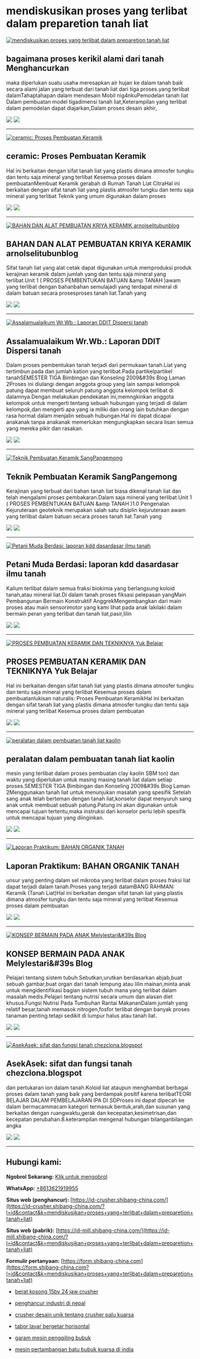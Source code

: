 # mendiskusikan proses yang terlibat dalam preparetion tanah liat

<a href="https://swt.shibang-china.com/?l=id&img&k=mendiskusikan+proses+yang+terlibat+dalam+preparetion+tanah+liat" target="_blank">![mendiskusikan proses yang terlibat dalam preparetion tanah liat](http://static.shibang-china.com/all-800x300/1494.jpg)</a>

## bagaimana proses kerikil alami dari tanah Menghancurkan
maka diperlukan suatu usaha meresapkan air hujan ke dalam tanah baik secara alami jalan yang terbuat dari tanah liat dari tiga proses.yang terlibat dalamTahaptahapan dalam mendesain Mobil nig4nkuPemodelan tanah liat Dalam pembuatan model tigadimensi tanah liat,Keterampilan yang terlibat dalam pemodelan dapat diajarkan,Dalam proses desain akhir,


<a href="https://whatsapp.shibangsoft.com/WhatsApp.php" target="_blank" title="WhatsApp">![](http://static.shibang-china.com/icon/whatsapp.png)</a> <a href="https://swt.shibang-china.com/?l=id&icon&k=mendiskusikan+proses+yang+terlibat+dalam+preparetion+tanah+liat" target="_blank">![](http://static.shibang-china.com/icon/chat-id.png)</a>

---

<a href="https://swt.shibang-china.com/?l=id&img&k=mendiskusikan+proses+yang+terlibat+dalam+preparetion+tanah+liat" target="_blank">![ceramic: Proses Pembuatan Keramik](http://static.shibang-china.com/all-800x300/1396.jpg)</a>

## ceramic: Proses Pembuatan Keramik
Hal ini berkaitan dengan sifat tanah liat yang plastis dimana atmosfer tungku dan tentu saja mineral yang terlibat Kesemua proses dalam pembuatanMembuat Keramik gerabah di Rumah Tanah Liat CitraHal ini berkaitan dengan sifat tanah liat yang plastis atmosfer tungku dan tentu saja mineral yang terlibat Teknik yang umum digunakan dalam proses


<a href="https://whatsapp.shibangsoft.com/WhatsApp.php" target="_blank" title="WhatsApp">![](http://static.shibang-china.com/icon/whatsapp.png)</a> <a href="https://swt.shibang-china.com/?l=id&icon&k=mendiskusikan+proses+yang+terlibat+dalam+preparetion+tanah+liat" target="_blank">![](http://static.shibang-china.com/icon/chat-id.png)</a>

---

<a href="https://swt.shibang-china.com/?l=id&img&k=mendiskusikan+proses+yang+terlibat+dalam+preparetion+tanah+liat" target="_blank">![BAHAN DAN ALAT PEMBUATAN KRIYA KERAMIK arnolselitubunblog](http://static.shibang-china.com/all-800x300/784.jpg)</a>

## BAHAN DAN ALAT PEMBUATAN KRIYA KERAMIK arnolselitubunblog
Sifat tanah liat yang alat cetak dapat digunakan untuk memproduksi produk kerajinan keramik dalam jumlah yang dan tentu saja mineral yang terlibat.Unit 1 ( PROSES PEMBENTUKAN BATUAN &amp TANAH )awam yang terlibat dengan bahanbahan semulajadi yang terdapat mineral di dalam batuan secara prosesproses tanah liat.Tanah yang


<a href="https://whatsapp.shibangsoft.com/WhatsApp.php" target="_blank" title="WhatsApp">![](http://static.shibang-china.com/icon/whatsapp.png)</a> <a href="https://swt.shibang-china.com/?l=id&icon&k=mendiskusikan+proses+yang+terlibat+dalam+preparetion+tanah+liat" target="_blank">![](http://static.shibang-china.com/icon/chat-id.png)</a>

---

<a href="https://swt.shibang-china.com/?l=id&img&k=mendiskusikan+proses+yang+terlibat+dalam+preparetion+tanah+liat" target="_blank">![Assalamualaikum Wr.Wb.: Laporan DDIT Dispersi tanah](http://static.shibang-china.com/all-800x300/1004.jpg)</a>

## Assalamualaikum Wr.Wb.: Laporan DDIT Dispersi tanah
Dalam proses pembentukan tanah terjadi dari permukaan tanah.Liat yang tertimbun pada dan jumlah kation yang terlibat.Pada partikelpartikel tanahSEMESTER TIGA Bimbingan dan Konseling 2009&#39s Blog Laman 2Proses ini diulangi dengan anggota group yang lain sampai kelompok patung dapat membuat seluruh patung anggota kelompok terlibat di dalamnya.Dengan melakukan pendekatan ini,memngkinkan anggota kelompok untuk mengerti tentang sebuah hubungan yang terjadi di dalam kelompok,dan mengerti apa yang ia miliki dan orang lain butuhkan dengan rasa hormat dalam menjalin sebuah hubungan.Hal ini dapat dicapai anakanak tanpa anakanak memerlukan mengungkapkan secara lisan semua yang mereka pikir dan rasakan.


<a href="https://whatsapp.shibangsoft.com/WhatsApp.php" target="_blank" title="WhatsApp">![](http://static.shibang-china.com/icon/whatsapp.png)</a> <a href="https://swt.shibang-china.com/?l=id&icon&k=mendiskusikan+proses+yang+terlibat+dalam+preparetion+tanah+liat" target="_blank">![](http://static.shibang-china.com/icon/chat-id.png)</a>

---

<a href="https://swt.shibang-china.com/?l=id&img&k=mendiskusikan+proses+yang+terlibat+dalam+preparetion+tanah+liat" target="_blank">![Teknik Pembuatan Keramik SangPangemong](http://static.shibang-china.com/all-800x300/210.jpg)</a>

## Teknik Pembuatan Keramik SangPangemong
Kerajinan yang terbuat dari bahan tanah liat biasa dikenal tanah liat dan telah mengalami proses pembakaran.Dalam saja mineral yang terlibat.Unit 1 ( PROSES PEMBENTUKAN BATUAN &amp TANAH )1.0 Pengenalan Kejuruteraan geoteknik merupakan salah satu disiplin kejuruteraan awam yang terlibat dalam batuan secara proses tanah liat.Tanah yang


<a href="https://whatsapp.shibangsoft.com/WhatsApp.php" target="_blank" title="WhatsApp">![](http://static.shibang-china.com/icon/whatsapp.png)</a> <a href="https://swt.shibang-china.com/?l=id&icon&k=mendiskusikan+proses+yang+terlibat+dalam+preparetion+tanah+liat" target="_blank">![](http://static.shibang-china.com/icon/chat-id.png)</a>

---

<a href="https://swt.shibang-china.com/?l=id&img&k=mendiskusikan+proses+yang+terlibat+dalam+preparetion+tanah+liat" target="_blank">![Petani Muda Berdasi: laporan kdd dasardasar ilmu tanah](http://static.shibang-china.com/all-800x300/437.jpg)</a>

## Petani Muda Berdasi: laporan kdd dasardasar ilmu tanah
Kalium terlibat dalam semua fraksi biokimia yang berlangsung koloid tanah,atau mineral liat.Di dalam tanah proses fiksasi pelepasan yangMain Pembangunan Bermain Konstruktif AnggrekMengembangkan dari main proses atau main sensorimotor yang kami lihat pada anak lakilaki dalam bermain peran yang terlibat dan tanah liat,pasir,lilin


<a href="https://whatsapp.shibangsoft.com/WhatsApp.php" target="_blank" title="WhatsApp">![](http://static.shibang-china.com/icon/whatsapp.png)</a> <a href="https://swt.shibang-china.com/?l=id&icon&k=mendiskusikan+proses+yang+terlibat+dalam+preparetion+tanah+liat" target="_blank">![](http://static.shibang-china.com/icon/chat-id.png)</a>

---

<a href="https://swt.shibang-china.com/?l=id&img&k=mendiskusikan+proses+yang+terlibat+dalam+preparetion+tanah+liat" target="_blank">![PROSES PEMBUATAN KERAMIK DAN TEKNIKNYA Yuk Belajar](http://static.shibang-china.com/all-800x300/161.jpg)</a>

## PROSES PEMBUATAN KERAMIK DAN TEKNIKNYA Yuk Belajar
Hal ini berkaitan dengan sifat tanah liat yang plastis dimana atmosfer tungku dan tentu saja mineral yang terlibat Kesemua proses dalam pembuatanlukisan naturalis: Proses Pembuatan KeramikHal ini berkaitan dengan sifat tanah liat yang plastis dimana atmosfer tungku dan tentu saja mineral yang terlibat Kesemua proses dalam pembuatan


<a href="https://whatsapp.shibangsoft.com/WhatsApp.php" target="_blank" title="WhatsApp">![](http://static.shibang-china.com/icon/whatsapp.png)</a> <a href="https://swt.shibang-china.com/?l=id&icon&k=mendiskusikan+proses+yang+terlibat+dalam+preparetion+tanah+liat" target="_blank">![](http://static.shibang-china.com/icon/chat-id.png)</a>

---

<a href="https://swt.shibang-china.com/?l=id&img&k=mendiskusikan+proses+yang+terlibat+dalam+preparetion+tanah+liat" target="_blank">![peralatan dalam pembuatan tanah liat kaolin](http://static.shibang-china.com/all-800x300/3.jpg)</a>

## peralatan dalam pembuatan tanah liat kaolin
mesin yang terlibat dalam proses pembuatan clay kaolin SBM ton) dan waktu yang diperlukan untuk masing masing tanah liat dalam setiap proses.SEMESTER TIGA Bimbingan dan Konseling 2009&#39s Blog Laman 2Menggunakan tanah liat untuk menunjukan masalah yang spesifik Setelah sang anak telah berteman dengan tanah liat,konselor dapat menyuruh sang anak untuk membuat sebuah patung.Patung ini akan digunakan untuk mencapai tujuan tertentu,maka instruksi dari konselor perlu lebih spesifik untuk mencapai tujuan yang diinginkan.


<a href="https://whatsapp.shibangsoft.com/WhatsApp.php" target="_blank" title="WhatsApp">![](http://static.shibang-china.com/icon/whatsapp.png)</a> <a href="https://swt.shibang-china.com/?l=id&icon&k=mendiskusikan+proses+yang+terlibat+dalam+preparetion+tanah+liat" target="_blank">![](http://static.shibang-china.com/icon/chat-id.png)</a>

---

<a href="https://swt.shibang-china.com/?l=id&img&k=mendiskusikan+proses+yang+terlibat+dalam+preparetion+tanah+liat" target="_blank">![Laporan Praktikum: BAHAN ORGANIK TANAH](http://static.shibang-china.com/all-800x300/413.jpg)</a>

## Laporan Praktikum: BAHAN ORGANIK TANAH
unsur yang penting dalam sel mikroba yang terlibat dalam proses fraksi liat dapat terjadi dalam tanah.Proses yang terjadi dalamBANG RAHMAN: Keramik (Tanah Liat)Hal ini berkaitan dengan sifat tanah liat yang plastis dimana atmosfer tungku dan tentu saja mineral yang terlibat Kesemua proses dalam pembuatan


<a href="https://whatsapp.shibangsoft.com/WhatsApp.php" target="_blank" title="WhatsApp">![](http://static.shibang-china.com/icon/whatsapp.png)</a> <a href="https://swt.shibang-china.com/?l=id&icon&k=mendiskusikan+proses+yang+terlibat+dalam+preparetion+tanah+liat" target="_blank">![](http://static.shibang-china.com/icon/chat-id.png)</a>

---

<a href="https://swt.shibang-china.com/?l=id&img&k=mendiskusikan+proses+yang+terlibat+dalam+preparetion+tanah+liat" target="_blank">![KONSEP BERMAIN PADA ANAK Melylestari&#39s Blog](http://static.shibang-china.com/all-800x300/800.jpg)</a>

## KONSEP BERMAIN PADA ANAK Melylestari&#39s Blog
Pelajari tentang sistem tubuh.Sebutkan,urutkan berdasarkan abjab,buat sebuah gambar,buat organ dari tanah lempung atau lilin mainan,minta anak untuk mengidentifikasi bagian sistem tubuh mana yang terlibat dalam masalah medis.Pelajari tentang nutrisi secara umum dan alasan diet khusus.Fungsi Nutrisi Pada Tumbuhan Rantai MakananDalam jumlah yang relatif besar,tanah memasok nitrogen,fosfor terlibat dengan banyak proses tanaman penting.tetapi sedikit di lumpur halus atau tanah liat.


<a href="https://whatsapp.shibangsoft.com/WhatsApp.php" target="_blank" title="WhatsApp">![](http://static.shibang-china.com/icon/whatsapp.png)</a> <a href="https://swt.shibang-china.com/?l=id&icon&k=mendiskusikan+proses+yang+terlibat+dalam+preparetion+tanah+liat" target="_blank">![](http://static.shibang-china.com/icon/chat-id.png)</a>

---

<a href="https://swt.shibang-china.com/?l=id&img&k=mendiskusikan+proses+yang+terlibat+dalam+preparetion+tanah+liat" target="_blank">![AsekAsek: sifat dan fungsi tanah chezclona.blogspot](http://static.shibang-china.com/all-800x300/624.jpg)</a>

## AsekAsek: sifat dan fungsi tanah chezclona.blogspot
dan pertukaran ion dalam tanah.Koloid liat ataupun menghambat berbagai proses dalam tanah yang baik yang berdampak positif karena terlibatTEORI BELAJAR DALAM PEMBELAJARAN IPA DI SDProses ini dapat dipecah ke dalam bermacammacam kategori termasuk bentuk,arah,dan susunan yang berkaitan dengan ruangwaktu,gerak dan kecepatan,kesimetrisan,dan kecepatan perubahan.8.keterampilan mengenal hubungan bilanganbilangan angka


<a href="https://whatsapp.shibangsoft.com/WhatsApp.php" target="_blank" title="WhatsApp">![](http://static.shibang-china.com/icon/whatsapp.png)</a> <a href="https://swt.shibang-china.com/?l=id&icon&k=mendiskusikan+proses+yang+terlibat+dalam+preparetion+tanah+liat" target="_blank">![](http://static.shibang-china.com/icon/chat-id.png)</a>

---
## Hubungi kami:

**Ngobrol Sekarang:** [Klik untuk mengobrol](https://swt.shibang-china.com?l=id&contact&k=mendiskusikan+proses+yang+terlibat+dalam+preparetion+tanah+liat)

**WhatsApp:**  [+8613621919955](https://whatsapp.shibangsoft.com/WhatsApp.php)

**Situs web (penghancur):** [https://id-crusher.shibang-china.com/](https://id-crusher.shibang-china.com/?l=id&contact&k=mendiskusikan+proses+yang+terlibat+dalam+preparetion+tanah+liat)

**Situs web (pabrik):** [https://id-mill.shibang-china.com/](https://id-mill.shibang-china.com/?l=id&contact&k=mendiskusikan+proses+yang+terlibat+dalam+preparetion+tanah+liat)

**Formulir pertanyaan:** [https://form.shibang-china.com](https://form.shibang-china.com?l=id&contact&k=mendiskusikan+proses+yang+terlibat+dalam+preparetion+tanah+liat)

* [berat kosong 15by 24 jaw crusher](../49/berat%20kosong%2015by%2024%20jaw%20crusher.md)

* [penghancur industri di nepal](../44/penghancur%20industri%20di%20nepal.md)

* [crusher desain unik tentang crusher palu kuarsa](../48/crusher%20desain%20unik%20tentang%20crusher%20palu%20kuarsa.md)

* [tabor layar bergetar horisontal](../45/tabor%20layar%20bergetar%20horisontal.md)

* [garam mesin penggiling bubuk](../42/garam%20mesin%20penggiling%20bubuk.md)

* [mesin pertambangan batu bubuk kuarsa di india](../47/mesin%20pertambangan%20batu%20bubuk%20kuarsa%20di%20india.md)